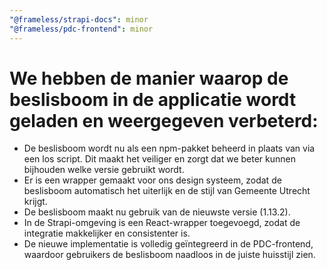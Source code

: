 ```yaml
---
"@frameless/strapi-docs": minor
"@frameless/pdc-frontend": minor
---
```


# We hebben de manier waarop de beslisboom in de applicatie wordt geladen en weergegeven verbeterd:

- De beslisboom wordt nu als een npm-pakket beheerd in plaats van via een los script. Dit maakt het veiliger en zorgt dat we beter kunnen bijhouden welke versie gebruikt wordt.
- Er is een wrapper gemaakt voor ons design systeem, zodat de beslisboom automatisch het uiterlijk en de stijl van Gemeente Utrecht krijgt.
- De beslisboom maakt nu gebruik van de nieuwste versie (1.13.2).
- In de Strapi-omgeving is een React-wrapper toegevoegd, zodat de integratie makkelijker en consistenter is.
- De nieuwe implementatie is volledig geïntegreerd in de PDC-frontend, waardoor gebruikers de beslisboom naadloos in de juiste huisstijl zien.
